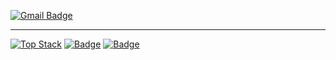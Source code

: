 [![Gmail Badge](https://img.shields.io/badge/-ho46825@gmail.com-c14438?style=flat&logo=Gmail&logoColor=white&link=mailto:ho46825@gmail.com)](mailto:ho46825@gmail.com) 
<hr>  

[![Top Stack](https://widget.realdeveloper.pro/api/top?stack=JavaScript,react,nodejs)](https://github.com/rnintai)
[![Badge](https://widget.realdeveloper.pro/api/badge?title=Languages%20and%20Framework&badges=JavaScript,React,node.js,Express.js,TypeScript,jQuery)](https://github.com/rnintai)
[![Badge](https://widget.realdeveloper.pro/api/badge?title=Database%20and%20DevOps&badges=MySQL,AWS%20EC2,AWS%20S3,AWS%20Route%2053,Github,Jenkins)](https://github.com/rnintai)


<!-- [![Github stats](https://github-readme-stats.vercel.app/api?username=rnintai&show_icons=true&include_all_commits=true)](https://github.com/rnintai/github-readme-stats) -->
<!-- [![Top Langs](https://github-readme-stats.vercel.app/api/top-langs/?username=rnintai&layout=compact)](https://github.com/rnintai/github-readme-stats) -->

